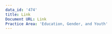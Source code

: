 ```yaml
---
data_id: '474'
title: Link
Document URL: Link
Practice Area: 'Education, Gender, and Youth'
---
```

